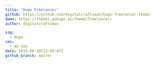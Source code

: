 ```yaml
---
title: "Hugo Freelancer"
github: https://github.com/digitalcraftsman/hugo-freelancer-theme
demo: https://themes.gohugo.io/theme/freelancer/
author: digitalcraftsman

ssg:
  - Hugo
cms:
  - No Cms
date: 2015-06-10T13:59:47Z
github_branch: master
---
```


